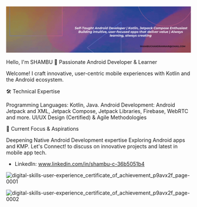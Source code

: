 ![Purple Gradient Typographic Technology LinkedIn Banner](https://github.com/shambuchandran/shambuchandran/blob/main/Purple%20Gradient%20Typographic%20Technology%20LinkedIn%20Banner%20(1).gif?raw=true)

Hello, I'm SHAMBU 👋 Passionate Android Developer & Learner

Welcome! I craft innovative, user-centric mobile experiences with Kotlin and the Android ecosystem.

🛠️ Technical Expertise

Programming Languages: Kotlin, Java.
Android Development: Android Jetpack and XML, Jetpack Compose, Jetpack Libraries, Firebase, WebRTC and more.
UI/UX Design (Certified) & Agile Methodologies

🌱 Current Focus & Aspirations

Deepening Native Android Development expertise
Exploring Android apps and KMP.
Let's Connect! to discuss on innovative projects and latest in mobile app tech.

- LinkedIn: www.linkedin.com/in/shambu-c-36b5051b4 

![digital-skills-user-experience_certificate_of_achievement_p9avx2f_page-0001](https://github.com/shambuchandran/shambuchandran/assets/142157293/20a2fd31-5b17-4556-b500-18fcfce13c1f)

![digital-skills-user-experience_certificate_of_achievement_p9avx2f_page-0002](https://github.com/shambuchandran/shambuchandran/assets/142157293/d88fb07a-3981-4462-b756-0d5a8778ede8)

